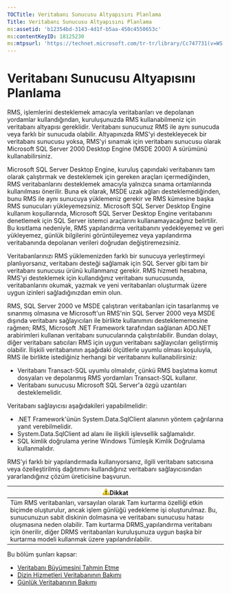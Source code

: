 ```yaml
---
TOCTitle: Veritabanı Sunucusu Altyapısını Planlama
Title: Veritabanı Sunucusu Altyapısını Planlama
ms:assetid: 'b12354bd-3143-4d1f-b5aa-450c4550653c'
ms:contentKeyID: 18125230
ms:mtpsurl: 'https://technet.microsoft.com/tr-tr/library/Cc747731(v=WS.10)'
---
```


Veritabanı Sunucusu Altyapısını Planlama
========================================

RMS, işlemlerini desteklemek amacıyla veritabanları ve depolanan yordamlar kullandığından, kuruluşunuzda RMS kullanabilmeniz için veritabanı altyapısı gereklidir. Veritabanı sunucunuz RMS ile aynı sunucuda veya farklı bir sunucuda olabilir. Altyapınızda RMS'yi destekleyecek bir veritabanı sunucusu yoksa, RMS'yi sınamak için veritabanı sunucusu olarak Microsoft SQL Server 2000 Desktop Engine (MSDE 2000) A sürümünü kullanabilirsiniz.

Microsoft SQL Server Desktop Engine, kuruluş çapındaki veritabanını tam olarak çalıştırmak ve desteklemek için gereken araçları içermediğinden, RMS veritabanlarını desteklemek amacıyla yalnızca sınama ortamlarında kullanılması önerilir. Buna ek olarak, MSDE uzak ağları desteklemediğinden, bunu RMS ile aynı sunucuya yüklemeniz gerekir ve RMS kümesine başka RMS sunucuları yükleyemezsiniz. Microsoft SQL Server Desktop Engine kullanım koşullarında, Microsoft SQL Server Desktop Engine veritabanını denetlemek için SQL Server istemci araçlarını kullanamayacağınız belirtilir. Bu kısıtlama nedeniyle, RMS yapılandırma veritabanını yedekleyemez ve geri yükleyemez, günlük bilgilerini görüntüleyemez veya yapılandırma veritabanında depolanan verileri doğrudan değiştiremezsiniz.

Veritabanlarınızı RMS yüklemenizden farklı bir sunucuya yerleştirmeyi planlıyorsanız, veritabanı desteği sağlamak için SQL Server gibi tam bir veritabanı sunucusu ürünü kullanmanız gerekir. RMS hizmeti hesabına, RMS'yi desteklemek için kullandığınız veritabanı sunucusunda, veritabanlarını okumak, yazmak ve yeni veritabanları oluşturmak üzere uygun izinleri sağladığınızdan emin olun.

RMS, SQL Server 2000 ve MSDE çalıştıran veritabanları için tasarlanmış ve sınanmış olmasına ve Microsoft'un RMS'nin SQL Server 2000 veya MSDE dışında veritabanı sağlayıcıları ile birlikte kullanımını desteklememesine rağmen; RMS, Microsoft .NET Framework tarafından sağlanan ADO.NET arabirimleri kullanan veritabanı sunucularında çalıştırılabilir. Bundan dolayı, diğer veritabanı satıcıları RMS için uygun veritabanı sağlayıcıları geliştirmiş olabilir. İlişkili veritabanının aşağıdaki ölçütlerle uyumlu olması koşuluyla, RMS ile birlikte istediğiniz herhangi bir veritabanını kullanabilirsiniz:

-   Veritabanı Transact-SQL uyumlu olmalıdır, çünkü RMS başlatma komut dosyaları ve depolanmış RMS yordamları Transact-SQL kullanır.
-   Veritabanı sunucusu Microsoft SQL Server'a özgü uzantıları desteklemelidir.

Veritabanı sağlayıcısı aşağıdakileri yapabilmelidir:

-   .NET Framework'ünün System.Data.SqlClient alanının yöntem çağrılarına yanıt verebilmelidir.
-   System.Data.SqlClient ad alanı ile ilişkili işlevsellik sağlamalıdır.
-   SQL kimlik doğrulama yerine Windows Tümleşik Kimlik Doğrulama kullanmalıdır.

RMS'yi farklı bir yapılandırmada kullanıyorsanız, ilgili veritabanı satıcısına veya özelleştirilmiş dağıtımını kullandığınız veritabanı sağlayıcısından yararlandığınız çözüm üreticisine başvurun.

| ![](/security-updates/images/Cc747731.Caution(WS.10).gif)Dikkat                                                                                                                                                                                                                                                                                                                                      |
|-----------------------------------------------------------------------------------------------------------------------------------------------------------------------------------------------------------------------------------------------------------------------------------------------------------------------------------------------------------------------------------------------------------------|
| Tüm RMS veritabanları, varsayılan olarak Tam kurtarma özelliği etkin biçimde oluşturulur, ancak işlem günlüğü yedekleme işi oluşturulmaz. Bu, sunucunuzun sabit diskinin dolmasına ve veritabanı sunucusu hatası oluşmasına neden olabilir. Tam kurtarma DRMS\_yapılandırma veritabanı için önerilir, diğer DRMS veritabanları kuruluşunuza uygun başka bir kurtarma modeli kullanmak üzere yapılandırılabilir. |

Bu bölüm şunları kapsar:

-   [Veritabanı Büyümesini Tahmin Etme](https://technet.microsoft.com/87652cc2-b886-4797-8d40-356669768089)
-   [Dizin Hizmetleri Veritabanının Bakımı](https://technet.microsoft.com/911a62f2-c1d6-4091-99b0-b53211be27a7)
-   [Günlük Veritabanının Bakımı](https://technet.microsoft.com/de55058b-0d1a-4997-8a45-e14678ddd13f)
